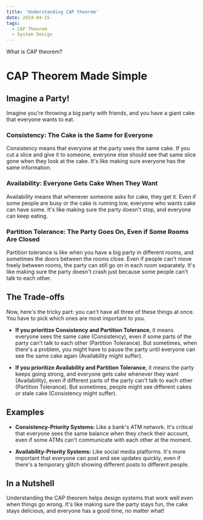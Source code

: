 ```yaml
---
title: 'Understanding CAP theorem'
date: 2024-04-15
tags:
  - CAP Theorem
  - System Design
---
```


What is CAP theorem?

# CAP Theorem Made Simple

## Imagine a Party!

Imagine you're throwing a big party with friends, and you have a giant cake that everyone wants to eat.

### Consistency: The Cake is the Same for Everyone

Consistency means that everyone at the party sees the same cake. If you cut a slice and give it to someone, everyone else should see that same slice gone when they look at the cake. It's like making sure everyone has the same information.

### Availability: Everyone Gets Cake When They Want

Availability means that whenever someone asks for cake, they get it. Even if some people are busy or the cake is running low, everyone who wants cake can have some. It's like making sure the party doesn't stop, and everyone can keep eating.

### Partition Tolerance: The Party Goes On, Even if Some Rooms Are Closed

Partition tolerance is like when you have a big party in different rooms, and sometimes the doors between the rooms close. Even if people can't move freely between rooms, the party can still go on in each room separately. It's like making sure the party doesn't crash just because some people can't talk to each other.

## The Trade-offs

Now, here's the tricky part: you can't have all three of these things at once. You have to pick which ones are most important to you.

- **If you prioritize Consistency and Partition Tolerance**, it means everyone sees the same cake (Consistency), even if some parts of the party can't talk to each other (Partition Tolerance). But sometimes, when there's a problem, you might have to pause the party until everyone can see the same cake again (Availability might suffer).
  
- **If you prioritize Availability and Partition Tolerance**, it means the party keeps going strong, and everyone gets cake whenever they want (Availability), even if different parts of the party can't talk to each other (Partition Tolerance). But sometimes, people might see different cakes or stale cake (Consistency might suffer).

## Examples

- **Consistency-Priority Systems:** Like a bank's ATM network. It's critical that everyone sees the same balance when they check their account, even if some ATMs can't communicate with each other at the moment.
  
- **Availability-Priority Systems:** Like social media platforms. It's more important that everyone can post and see updates quickly, even if there's a temporary glitch showing different posts to different people.

## In a Nutshell

Understanding the CAP theorem helps design systems that work well even when things go wrong. It's like making sure the party stays fun, the cake stays delicious, and everyone has a good time, no matter what!
